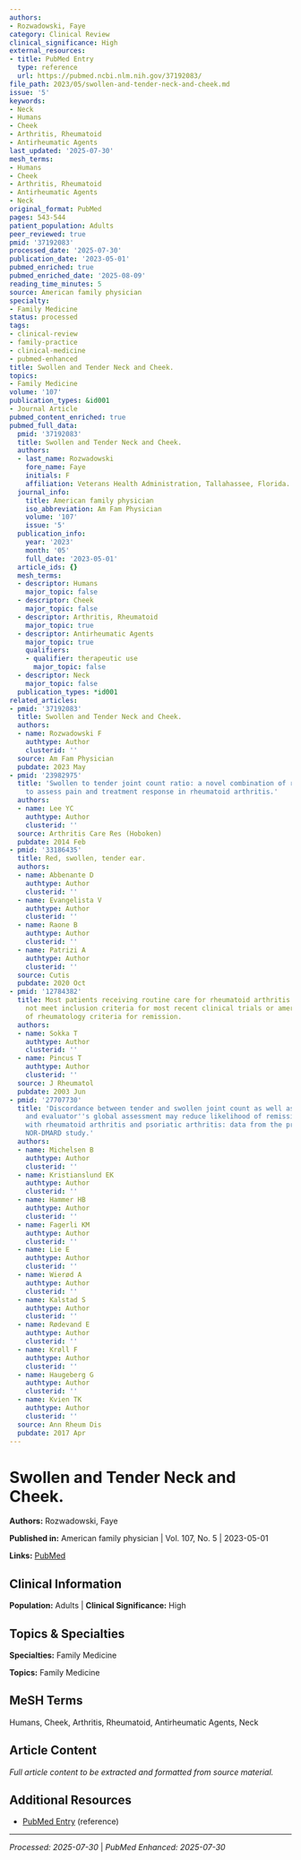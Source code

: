 ```yaml
---
authors:
- Rozwadowski, Faye
category: Clinical Review
clinical_significance: High
external_resources:
- title: PubMed Entry
  type: reference
  url: https://pubmed.ncbi.nlm.nih.gov/37192083/
file_path: 2023/05/swollen-and-tender-neck-and-cheek.md
issue: '5'
keywords:
- Neck
- Humans
- Cheek
- Arthritis, Rheumatoid
- Antirheumatic Agents
last_updated: '2025-07-30'
mesh_terms:
- Humans
- Cheek
- Arthritis, Rheumatoid
- Antirheumatic Agents
- Neck
original_format: PubMed
pages: 543-544
patient_population: Adults
peer_reviewed: true
pmid: '37192083'
processed_date: '2025-07-30'
publication_date: '2023-05-01'
pubmed_enriched: true
pubmed_enriched_date: '2025-08-09'
reading_time_minutes: 5
source: American family physician
specialty:
- Family Medicine
status: processed
tags:
- clinical-review
- family-practice
- clinical-medicine
- pubmed-enhanced
title: Swollen and Tender Neck and Cheek.
topics:
- Family Medicine
volume: '107'
publication_types: &id001
- Journal Article
pubmed_content_enriched: true
pubmed_full_data:
  pmid: '37192083'
  title: Swollen and Tender Neck and Cheek.
  authors:
  - last_name: Rozwadowski
    fore_name: Faye
    initials: F
    affiliation: Veterans Health Administration, Tallahassee, Florida.
  journal_info:
    title: American family physician
    iso_abbreviation: Am Fam Physician
    volume: '107'
    issue: '5'
  publication_info:
    year: '2023'
    month: '05'
    full_date: '2023-05-01'
  article_ids: {}
  mesh_terms:
  - descriptor: Humans
    major_topic: false
  - descriptor: Cheek
    major_topic: false
  - descriptor: Arthritis, Rheumatoid
    major_topic: true
  - descriptor: Antirheumatic Agents
    major_topic: true
    qualifiers:
    - qualifier: therapeutic use
      major_topic: false
  - descriptor: Neck
    major_topic: false
  publication_types: *id001
related_articles:
- pmid: '37192083'
  title: Swollen and Tender Neck and Cheek.
  authors:
  - name: Rozwadowski F
    authtype: Author
    clusterid: ''
  source: Am Fam Physician
  pubdate: 2023 May
- pmid: '23982975'
  title: 'Swollen to tender joint count ratio: a novel combination of routine measures
    to assess pain and treatment response in rheumatoid arthritis.'
  authors:
  - name: Lee YC
    authtype: Author
    clusterid: ''
  source: Arthritis Care Res (Hoboken)
  pubdate: 2014 Feb
- pmid: '33186435'
  title: Red, swollen, tender ear.
  authors:
  - name: Abbenante D
    authtype: Author
    clusterid: ''
  - name: Evangelista V
    authtype: Author
    clusterid: ''
  - name: Raone B
    authtype: Author
    clusterid: ''
  - name: Patrizi A
    authtype: Author
    clusterid: ''
  source: Cutis
  pubdate: 2020 Oct
- pmid: '12784382'
  title: Most patients receiving routine care for rheumatoid arthritis in 2001 did
    not meet inclusion criteria for most recent clinical trials or american college
    of rheumatology criteria for remission.
  authors:
  - name: Sokka T
    authtype: Author
    clusterid: ''
  - name: Pincus T
    authtype: Author
    clusterid: ''
  source: J Rheumatol
  pubdate: 2003 Jun
- pmid: '27707730'
  title: 'Discordance between tender and swollen joint count as well as patient''s
    and evaluator''s global assessment may reduce likelihood of remission in patients
    with rheumatoid arthritis and psoriatic arthritis: data from the prospective multicentre
    NOR-DMARD study.'
  authors:
  - name: Michelsen B
    authtype: Author
    clusterid: ''
  - name: Kristianslund EK
    authtype: Author
    clusterid: ''
  - name: Hammer HB
    authtype: Author
    clusterid: ''
  - name: Fagerli KM
    authtype: Author
    clusterid: ''
  - name: Lie E
    authtype: Author
    clusterid: ''
  - name: Wierød A
    authtype: Author
    clusterid: ''
  - name: Kalstad S
    authtype: Author
    clusterid: ''
  - name: Rødevand E
    authtype: Author
    clusterid: ''
  - name: Krøll F
    authtype: Author
    clusterid: ''
  - name: Haugeberg G
    authtype: Author
    clusterid: ''
  - name: Kvien TK
    authtype: Author
    clusterid: ''
  source: Ann Rheum Dis
  pubdate: 2017 Apr
---
```


# Swollen and Tender Neck and Cheek.

**Authors:** Rozwadowski, Faye

**Published in:** American family physician | Vol. 107, No. 5 | 2023-05-01

**Links:** [PubMed](https://pubmed.ncbi.nlm.nih.gov/37192083/)

## Clinical Information

**Population:** Adults | **Clinical Significance:** High

## Topics & Specialties

**Specialties:** Family Medicine

**Topics:** Family Medicine

## MeSH Terms

Humans, Cheek, Arthritis, Rheumatoid, Antirheumatic Agents, Neck

## Article Content

*Full article content to be extracted and formatted from source material.*

## Additional Resources

- [PubMed Entry](https://pubmed.ncbi.nlm.nih.gov/37192083/) (reference)

---

*Processed: 2025-07-30* | *PubMed Enhanced: 2025-07-30*
